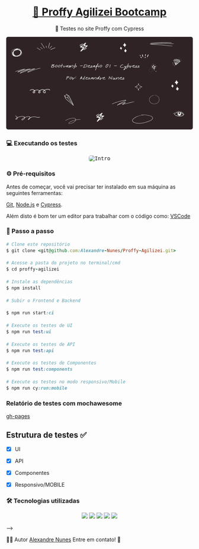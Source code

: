
<h1 align="center">
    <a href="http://localhost:3000/">🔗 Proffy Agilizei Bootcamp</a>
</h1>
<p align="center">🚀 Testes no site Proffy com Cypress </p>

<p align="center">
  <kbd>
    <img width="900" style="border-radius: 5px" height="250" src="https://github.com/Alexandre-Nunes/desafio-bootcamp/blob/master/gh-images/CapaAlexandre.jpg" alt="Intro">
  </kbd>
</p>

### 💻 Executando os testes 

<p align="center">
  <kbd>
    <img width="1050" style="border-radius: 5px" height="550" src="https://github.com/Alexandre-Nunes/desafio-bootcamp/blob/master/gh-images/video-unscreen.gif" alt="Intro">
  </kbd>
</p>


### ⚙️ Pré-requisitos 
Antes de começar, você vai precisar ter instalado em sua máquina as seguintes ferramentas:

[Git](https://git-scm.com), 
[Node.js](https://nodejs.org/en/) e 
[Cypress](https://cypress.io/).

Além disto é bom ter um editor para trabalhar com o código como:
 [VSCode](https://code.visualstudio.com/) 


### 📖 Passo a passo 
```ruby
# Clone este repositório
$ git clone <git@github.com:Alexandre-Nunes/Proffy-Agilizei.git>

# Acesse a pasta do projeto no terminal/cmd
$ cd proffy-agilizei

# Instale as dependências
$ npm install

# Subir o Frontend e Backend

$ npm run start:ci

# Execute os testes de UI
$ npm run test:ui

# Execute os testes de API
$ npm run test:api

# Execute os testes de Componentes
$ npm run test:components

# Execute os testes no modo responsivo/Mobile
$ npm run cy:run:mobile

```

### Relatório de testes com mochawesome
[gh-pages](https://alexandre-nunes.github.io/desafio-bootcamp/)

 ## Estrutura de testes :white_check_mark:

- [x] UI
- [x] API
- [x] Componentes
- [x] Responsivo/MOBILE


### 🛠️ Tecnologias utilizadas
 <p align="center">
  <img src="https://img.shields.io/badge/javascript-000000?style=for-the-badge&logo=javascript"/>
  <img src="https://img.shields.io/badge/cypress-000000?style=for-the-badge&logo=cypress"/>
  <img src="https://img.shields.io/badge/mocha-000000?style=for-the-badge&logo=mocha"/>
  <img src="https://img.shields.io/badge/actions-000000?style=for-the-badge&logo=node.js"/>
  <img src="https://img.shields.io/badge/actions-000000?style=for-the-badge&logo=github-actions"/>
 </p> -->

👨‍💻 Autor [Alexandre Nunes](https://www.linkedin.com/in/alexandreanalistadetestesqa/) Entre em contato! 📱
